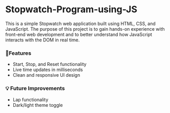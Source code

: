 # Stopwatch-Program-using-JS

This is a simple Stopwatch web application built using HTML, CSS, and JavaScript. The purpose of this project is to gain hands-on experience with front-end web development and to better understand how JavaScript interacts with the DOM in real time.

### 🚀Features
- Start, Stop, and Reset functionality
- Live time updates in milliseconds
- Clean and responsive UI design

### 💡 Future Improvements
- Lap functionality
- Dark/light theme toggle
